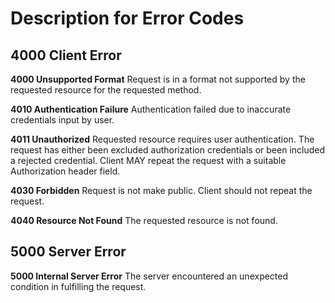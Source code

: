 # Description for Error Codes

## 4000 Client Error
**4000 Unsupported Format**
Request is in a format not supported by the requested resource for the requested method.

**4010 Authentication Failure**
Authentication failed due to inaccurate credentials input by user.

**4011 Unauthorized**
Requested resource requires user authentication. The request has either been excluded authorization credentials or been included a rejected credential. Client MAY repeat the request with a suitable Authorization header field.

**4030 Forbidden**
Request is not make public. Client should not repeat the request.

**4040 Resource Not Found**
The requested resource is not found.

## 5000 Server Error
**5000 Internal Server Error**
The server encountered an unexpected condition in fulfilling the request.
